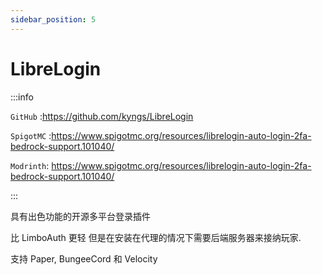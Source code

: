 ```yaml
---
sidebar_position: 5
---
```


# LibreLogin

:::info

`GitHub` :https://github.com/kyngs/LibreLogin

`SpigotMC` :https://www.spigotmc.org/resources/librelogin-auto-login-2fa-bedrock-support.101040/

`Modrinth`: https://www.spigotmc.org/resources/librelogin-auto-login-2fa-bedrock-support.101040/

:::

具有出色功能的开源多平台登录插件

比 LimboAuth 更轻 但是在安装在代理的情况下需要后端服务器来接纳玩家.

支持 Paper, BungeeCord 和 Velocity
